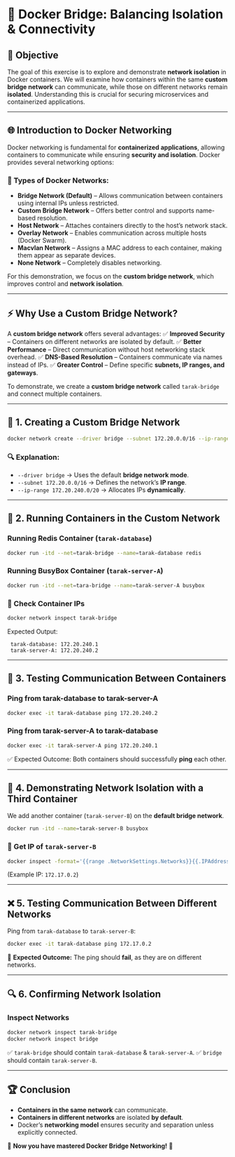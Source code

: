 # 🚀 Docker Bridge: Balancing Isolation & Connectivity

## 📌 Objective
The goal of this exercise is to explore and demonstrate **network isolation** in Docker containers. We will examine how containers within the same **custom bridge network** can communicate, while those on different networks remain **isolated**. Understanding this is crucial for securing microservices and containerized applications.  

---

## 🌐 Introduction to Docker Networking
Docker networking is fundamental for **containerized applications**, allowing containers to communicate while ensuring **security and isolation**. Docker provides several networking options:

### 🔹 Types of Docker Networks:
- **Bridge Network (Default)** – Allows communication between containers using internal IPs unless restricted.
- **Custom Bridge Network** – Offers better control and supports name-based resolution.
- **Host Network** – Attaches containers directly to the host’s network stack.
- **Overlay Network** – Enables communication across multiple hosts (Docker Swarm).
- **Macvlan Network** – Assigns a MAC address to each container, making them appear as separate devices.
- **None Network** – Completely disables networking.

For this demonstration, we focus on the **custom bridge network**, which improves control and **network isolation**.

---

## ⚡ Why Use a Custom Bridge Network?
A **custom bridge network** offers several advantages:
✅ **Improved Security** – Containers on different networks are isolated by default.
✅ **Better Performance** – Direct communication without host networking stack overhead.
✅ **DNS-Based Resolution** – Containers communicate via names instead of IPs.
✅ **Greater Control** – Define specific **subnets, IP ranges, and gateways**.

To demonstrate, we create a **custom bridge network** called `tarak-bridge` and connect multiple containers.

---

## 🔧 1. Creating a Custom Bridge Network
```bash
docker network create --driver bridge --subnet 172.20.0.0/16 --ip-range 172.20.240.0/20 tarak-bridge
```
### 🔍 Explanation:
- `--driver bridge` → Uses the default **bridge network mode**.
- `--subnet 172.20.0.0/16` → Defines the network’s **IP range**.
- `--ip-range 172.20.240.0/20` → Allocates IPs **dynamically**.

---

## 🚀 2. Running Containers in the Custom Network
### Running **Redis Container** (`tarak-database`)
```bash
docker run -itd --net=tarak-bridge --name=tarak-database redis
```
### Running **BusyBox Container** (`tarak-server-A`)
```bash
docker run -itd --net=tara-bridge --name=tarak-server-A busybox
```

### 📌 Check Container IPs
```bash
docker network inspect tarak-bridge
```
Expected Output:
```
 tarak-database: 172.20.240.1
 tarak-server-A: 172.20.240.2
```

---

## 🔄 3. Testing Communication Between Containers
### Ping from **tarak-database** to **tarak-server-A**
```bash
docker exec -it tarak-database ping 172.20.240.2
```
### Ping from **tarak-server-A** to **tarak-database**
```bash
docker exec -it tarak-server-A ping 172.20.240.1
```
✅ Expected Outcome: Both containers should successfully **ping** each other.

---

## 🚧 4. Demonstrating Network Isolation with a Third Container
We add another container (`tarak-server-B`) on the **default bridge network**.
```bash
docker run -itd --name=tarak-server-B busybox
```
### 📌 Get IP of `tarak-server-B`
```bash
docker inspect -format='{{range .NetworkSettings.Networks}}{{.IPAddress}}{{end}}' tarak-server-B
```
(Example IP: `172.17.0.2`)

---

## ❌ 5. Testing Communication Between Different Networks
Ping from `tarak-database` to `tarak-server-B`:
```bash
docker exec -it tarak-database ping 172.17.0.2
```
🚨 **Expected Outcome:** The ping should **fail**, as they are on different networks.

---

## 🔍 6. Confirming Network Isolation
### Inspect Networks
```bash
docker network inspect tarak-bridge
docker network inspect bridge
```
✅ `tarak-bridge` should contain `tarak-database` & `tarak-server-A`.
✅ `bridge` should contain `tarak-server-B`.

---

## 🏆 Conclusion
- **Containers in the same network** can communicate.
- **Containers in different networks** are isolated **by default**.
- Docker’s **networking model** ensures security and separation unless explicitly connected.

🚀 **Now you have mastered Docker Bridge Networking!** 🎯
